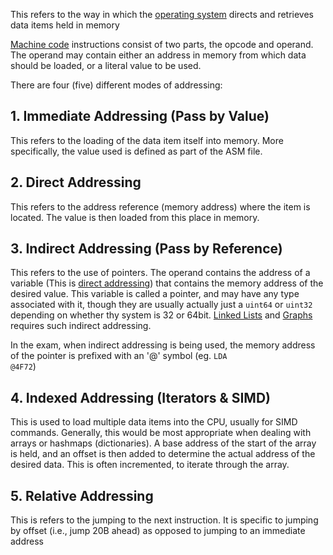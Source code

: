This refers to the way in which the [operating system](The%20Operating%20System.md) directs and retrieves data items held in memory

[Machine code](./FDER_Cycle.md/#decode) instructions consist of two parts, the opcode and operand. The operand may contain either an address in memory from which data should be loaded, or a literal value to be used.

There are four (five) different modes of addressing:

## 1. Immediate Addressing (Pass by Value)
This refers to the loading of the data item itself into memory.
More specifically, the value used is defined as part of the ASM file.

## 2. Direct Addressing
This refers to the address reference (memory address) where the item is located. The value is then loaded from this place in memory.

## 3. Indirect Addressing (Pass by Reference)
This refers to the use of pointers. The operand contains the address of a variable (This is [direct addressing](#2-direct-addressing)) that contains the memory address of the desired value. This variable is called a pointer, and may have any type associated with it, though they are usually actually just a <code>uint64</code> or <code>uint32</code> depending on whether thy system is 32 or 64bit. [Linked Lists](./Datastructures.md/#linked-lists) and [Graphs](./Datastructures.md) requires such indirect addressing. 

In the exam, when indirect addressing is being used, the memory address of the pointer is prefixed with an '@' symbol (eg. <code>LDA @4F72</code>)

## 4. Indexed Addressing (Iterators & SIMD)
This is used to load multiple data items into the CPU, usually for SIMD commands. Generally, this would be most appropriate when dealing with arrays or hashmaps (dictionaries). A base address of the start of the array is held, and an offset is then added to determine the actual address of the desired data. This is often incremented, to iterate through the array.

## 5. Relative Addressing
This is refers to the jumping to the next instruction. It is specific to jumping by offset (i.e., jump 20B ahead) as opposed to jumping to an immediate address